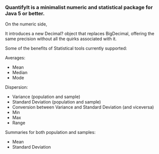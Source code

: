 ### QuantifyIt is a minimalist numeric and statistical package for Java 5 or better.

On the numeric side,

It introduces a new Decimal? object that replaces BigDecimal, offering the same precision without all the quirks associated with it.

Some of the benefits of Statistical tools currently supported:

Averages:
* Mean
* Median
* Mode

Dispersion:
* Variance (population and sample)
* Standard Deviation (population and sample)
* Conversion between Variance and Standard Deviation (and viceversa)
* Min
* Max
* Range

Summaries for both population and samples:
* Mean
* Standard Deviation


